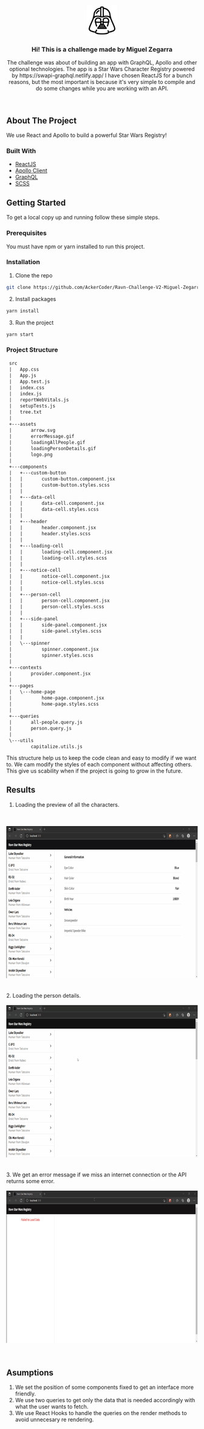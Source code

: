 
<!-- PROJECT LOGO -->
<br />
<p align="center">
  <a href="https://github.com/AckerCoder/Ravn-Challenge-V2-Miguel-Zegarra">
    <img src="./src/assets/logo.png" alt="Logo" width="80" height="80">
  </a>

  <h3 align="center">Hi! This is a challenge made by Miguel Zegarra</h3>

  <p align="center">
    The challenge was about of building an app with GraphQL, Apollo and other optional technologies. The app is a Star Wars Character Registry powered by https://swapi-graphql.netlify.app/ I have chosen ReactJS for a bunch reasons, but the most important is because it's very simple to compile and do some changes while you are working with an API.
    <br />
    <br />
    <br />
  </p>
</p>


<!-- ABOUT THE PROJECT -->
## About The Project
We use React and Apollo to build a powerful Star Wars Registry!

### Built With

* [ReactJS](https://reactjs.org/)
* [Apollo Client](https://www.apollographql.com/)
* [GraphQL](https://graphql.org/)
* [SCSS](https://sass-lang.com/)



<!-- GETTING STARTED -->
## Getting Started

To get a local copy up and running follow these simple steps.

### Prerequisites
You must have npm or yarn installed to run this project.

### Installation

1. Clone the repo
```sh
git clone https://github.com/AckerCoder/Ravn-Challenge-V2-Miguel-Zegarra.git
```
2. Install packages
```sh
yarn install
```
3. Run the project
```sh
yarn start
```
### Project Structure
 ```
  src
  |   App.css
  |   App.js
  |   App.test.js
  |   index.css
  |   index.js
  |   reportWebVitals.js
  |   setupTests.js
  |   tree.txt
  |   
  +---assets
  |       arrow.svg
  |       errorMessage.gif
  |       loadingAllPeople.gif
  |       loadingPersonDetails.gif
  |       logo.png
  |       
  +---components
  |   +---custom-button
  |   |       custom-button.component.jsx
  |   |       custom-button.styles.scss
  |   |       
  |   +---data-cell
  |   |       data-cell.component.jsx
  |   |       data-cell.styles.scss
  |   |       
  |   +---header
  |   |       header.component.jsx
  |   |       header.styles.scss
  |   |       
  |   +---loading-cell
  |   |       loading-cell.component.jsx
  |   |       loading-cell.styles.scss
  |   |       
  |   +---notice-cell
  |   |       notice-cell.component.jsx
  |   |       notice-cell.styles.scss
  |   |       
  |   +---person-cell
  |   |       person-cell.component.jsx
  |   |       person-cell.styles.scss
  |   |       
  |   +---side-panel
  |   |       side-panel.component.jsx
  |   |       side-panel.styles.scss
  |   |       
  |   \---spinner
  |           spinner.component.jsx
  |           spinner.styles.scss
  |           
  +---contexts
  |       provider.component.jsx
  |       
  +---pages
  |   \---home-page
  |           home-page.component.jsx
  |           home-page.styles.scss
  |           
  +---queries
  |       all-people.query.js
  |       person.query.js
  |       
  \---utils
          capitalize.utils.js
 ```
This structure help us to keep the code clean and easy to modify if we want to. We cam modify the styles of each component without affecting others. This give us scability when if the project is going to grow in the future.


<!-- USAGE EXAMPLES -->
## Results

1. Loading the preview of all the characters.
<br/>
<br/>
<img src="src/assets/loadingAllPeople.gif" alt="Logo" width="800" height="400">
<br/>
<br/>
<br/>
2. Loading the person details.
<br/>
<br/>
<img src="src/assets/loadingPersonDetails.gif" alt="Logo" width="800" height="400">
<br/>
<br/>
<br/>
3. We get an error message if we miss an internet connection or the API returns some error.
<br/>
<br/>
<img src="src/assets/errorMessage.gif" alt="Logo" width="800" height="400">
<br/>
<br/>
<br/>

## Asumptions
1. We set the position of some components fixed to get an interface more friendly.
2. We use two queries to get only the data that is needed accordingly with what the user wants to fetch.
3. We use React Hooks to handle the queries on the render methods to avoid unnecesary re rendering.
<br/>
<br/>
<br/>
